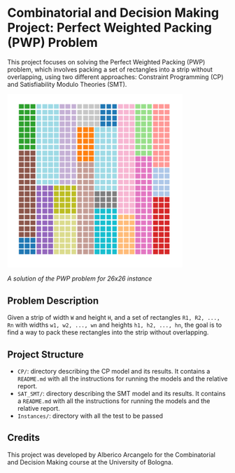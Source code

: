 # Combinatorial and Decision Making Project: Perfect Weighted Packing (PWP) Problem

This project focuses on solving the Perfect Weighted Packing (PWP) problem, which involves packing a set of rectangles into a strip without overlapping, using two different approaches: Constraint Programming (CP) and Satisfiability Modulo Theories (SMT).

<img src="images/pwp.png" width="400">

*A solution of the PWP problem for 26x26 instance*

## Problem Description

Given a strip of width `W` and height `H`, and a set of rectangles `R1, R2, ..., Rn` with widths `w1, w2, ..., wn` and heights `h1, h2, ..., hn`, the goal is to find a way to pack these rectangles into the strip without overlapping.

## Project Structure

- `CP/`: directory describing the CP model and its results. It contains a `README.md` with all the instructions for running the models and the relative report.
- `SAT_SMT/`: directory describing the SMT model and its results. It contains a `README.md` with all the instructions for running the models and the relative report.
- `Instances/`: directory with all the test to be passed

## Credits

This project was developed by Alberico Arcangelo for the Combinatorial and Decision Making course at the University of Bologna.